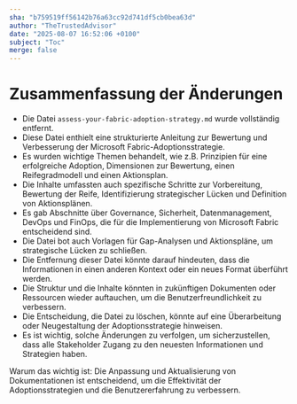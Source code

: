 ```yaml
---
sha: "b759519ff56142b76a63cc92d741df5cb0bea63d"
author: "TheTrustedAdvisor"
date: "2025-08-07 16:52:06 +0100"
subject: "Toc"
merge: false
---
```


# Zusammenfassung der Änderungen

- Die Datei `assess-your-fabric-adoption-strategy.md` wurde vollständig entfernt.
- Diese Datei enthielt eine strukturierte Anleitung zur Bewertung und Verbesserung der Microsoft Fabric-Adoptionsstrategie.
- Es wurden wichtige Themen behandelt, wie z.B. Prinzipien für eine erfolgreiche Adoption, Dimensionen zur Bewertung, einen Reifegradmodell und einen Aktionsplan.
- Die Inhalte umfassten auch spezifische Schritte zur Vorbereitung, Bewertung der Reife, Identifizierung strategischer Lücken und Definition von Aktionsplänen.
- Es gab Abschnitte über Governance, Sicherheit, Datenmanagement, DevOps und FinOps, die für die Implementierung von Microsoft Fabric entscheidend sind.
- Die Datei bot auch Vorlagen für Gap-Analysen und Aktionspläne, um strategische Lücken zu schließen.
- Die Entfernung dieser Datei könnte darauf hindeuten, dass die Informationen in einen anderen Kontext oder ein neues Format überführt werden.
- Die Struktur und die Inhalte könnten in zukünftigen Dokumenten oder Ressourcen wieder auftauchen, um die Benutzerfreundlichkeit zu verbessern.
- Die Entscheidung, die Datei zu löschen, könnte auf eine Überarbeitung oder Neugestaltung der Adoptionsstrategie hinweisen.
- Es ist wichtig, solche Änderungen zu verfolgen, um sicherzustellen, dass alle Stakeholder Zugang zu den neuesten Informationen und Strategien haben.

Warum das wichtig ist: Die Anpassung und Aktualisierung von Dokumentationen ist entscheidend, um die Effektivität der Adoptionsstrategien und die Benutzererfahrung zu verbessern.


